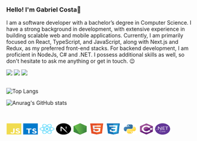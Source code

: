 ### Hello! I'm Gabriel Costa👋
I am a software developer with a bachelor’s degree in Computer Science. I have a strong background in development, with extensive experience in building scalable web and mobile applications. Currently, I am primarily focused on React, TypeScript, and JavaScript, along with Next.js and Redux, as my preferred front-end stacks. For backend development, I am proficient in NodeJs, C# and .NET. I possess additional skills as well, so don't hesitate to ask me anything or get in touch.  😉

<div> 
  <a href="https://instagram.com/gphelipe1" target="_blank"><img src="https://img.shields.io/badge/-Instagram-%23E4405F?style=for-the-badge&logo=instagram&logoColor=white" target="_blank"></a>
  <a href = "mailto:gpcfreitas@gmail.com"><img src="https://img.shields.io/badge/-Gmail-%23333?style=for-the-badge&logo=gmail&logoColor=white" target="_blank"></a>
  <a href="https://www.linkedin.com/in/gabriel-costa-794596167/" target="_blank"><img src="https://img.shields.io/badge/-LinkedIn-%230077B5?style=for-the-badge&logo=linkedin&logoColor=white" target="_blank"></a> 
</div>

  ##
  
  ![Top Langs](https://github-readme-stats.vercel.app/api/top-langs/?username=gphelipe1&theme=tokyonight&layout=compact&hide_title=true)

  ![Anurag's GitHub stats](https://github-readme-stats.vercel.app/api?username=gphelipe1&theme=tokyonight&show_icons=true)
  
  ##

<div style="display: inline_block"><br>
  <img align="center" alt="gab-Js" height="30" width="40" src="https://raw.githubusercontent.com/devicons/devicon/master/icons/javascript/javascript-plain.svg">
  <img align="center" alt="gab-Ts" height="30" width="40" src="https://raw.githubusercontent.com/devicons/devicon/master/icons/typescript/typescript-plain.svg">
  <img align="center" alt="gab-React" height="30" width="40" src="https://raw.githubusercontent.com/devicons/devicon/master/icons/react/react-original.svg">
  <img align="center" alt="gab-nextjs" height="30" width="40" src="https://raw.githubusercontent.com/devicons/devicon/master/icons/nextjs/nextjs-original.svg">
  <img align="center" alt="gab-nodejs" height="30" width="40" style="background: white;" src="https://raw.githubusercontent.com/devicons/devicon/master/icons/nodejs/nodejs-original.svg">
  <img align="center" alt="gab-HTML" height="30" width="40" src="https://raw.githubusercontent.com/devicons/devicon/master/icons/html5/html5-original.svg">
  <img align="center" alt="gab-CSS" height="30" width="40" src="https://raw.githubusercontent.com/devicons/devicon/master/icons/css3/css3-original.svg">
  <img align="center" alt="gab-Python" height="30" width="40" src="https://raw.githubusercontent.com/devicons/devicon/master/icons/python/python-original.svg">
  <img align="center" alt="gab-Csharp" height="30" width="40" src="https://raw.githubusercontent.com/devicons/devicon/master/icons/csharp/csharp-original.svg">
  <img align="center" alt="gab-dotnet" height="30" width="40" src="https://raw.githubusercontent.com/devicons/devicon/master/icons/dotnetcore/dotnetcore-original.svg">
</div>
